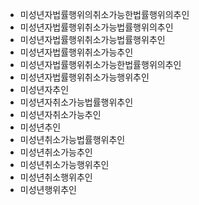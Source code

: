 - 미성년자법률행위의취소가능한법률행위의추인
- 미성년자법률행위취소가능법률행위의추인
- 미성년자법률행위취소가능법률행위추인
- 미성년자법률행위취소가능추인
- 미성년자법률행위취소가능한법률행위의추인
- 미성년자법률행위취소가능행위추인
- 미성년자추인
- 미성년자취소가능법률행위추인
- 미성년자취소가능추인
- 미성년추인
- 미성년취소가능법률행위추인
- 미성년취소가능추인
- 미성년취소가능행위추인
- 미성년취소행위추인
- 미성년행위추인
